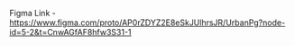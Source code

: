 Figma Link - https://www.figma.com/proto/AP0rZDYZ2E8eSkJUlhrsJR/UrbanPg?node-id=5-2&t=CnwAGfAF8hfw3S31-1